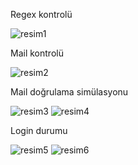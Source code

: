 Regex kontrolü

![resim1](https://user-images.githubusercontent.com/108885771/207144450-2598c1fd-d552-4d18-92bd-6d7794593291.png)


Mail kontrolü

![resim2](https://user-images.githubusercontent.com/108885771/207144564-8a97dea4-9098-45e5-a112-5caccafb35ef.png)

Mail doğrulama simülasyonu

![resim3](https://user-images.githubusercontent.com/108885771/207144688-49d6d604-60b2-47d2-b57c-9acd1ca54fa8.png)
![resim4](https://user-images.githubusercontent.com/108885771/207144708-127bc69b-9442-4e0e-b0c5-7a88283ef635.png)

Login durumu

![resim5](https://user-images.githubusercontent.com/108885771/207144786-352b7217-96b4-474f-a3b0-e76d64d62373.png)
![resim6](https://user-images.githubusercontent.com/108885771/207144791-e68c5230-b54d-4622-ba37-d19843b42b5e.png)

